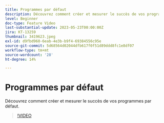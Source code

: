 ```yaml
---
title: Programmes par défaut
description: Découvrez comment créer et mesurer le succès de vos programmes par défaut.
level: Beginner
doc-type: Feature Video
last-substantial-update: 2023-05-23T00:00:00Z
jira: KT-13259
thumbnail: 3419623.jpeg
exl-id: d9fbd960-6eab-4e3b-b9f4-69384556c95e
source-git-commit: 5d68564d02044dfb617f0f51d89ddd8fc1e8df07
workflow-type: tm+mt
source-wordcount: '28'
ht-degree: 14%

---
```


# Programmes par défaut

Découvrez comment créer et mesurer le succès de vos programmes par défaut.

>[!VIDEO](https://video.tv.adobe.com/v/3419623/?learn=on)
